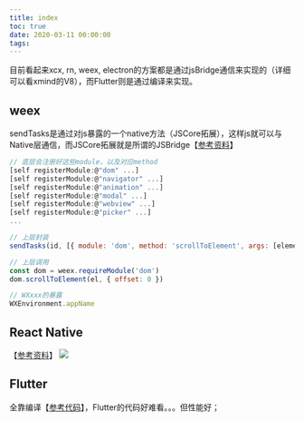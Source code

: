 ```yaml
---
title: index
toc: true
date: 2020-03-11 00:00:00
tags:
---
```


目前看起来xcx, rn, weex, electron的方案都是通过jsBridge通信来实现的（详细可以看xmind的V8），而Flutter则是通过编译来实现。

## weex
sendTasks是通过对js暴露的一个native方法（JSCore拓展），这样js就可以与Native层通信，而JSCore拓展就是所谓的JSBridge【[参考资料](https://www.jianshu.com/p/41cde2c62b81)】
```js
// 底层会注册好这些module，以及对应method
[self registerModule:@"dom" ...]
[self registerModule:@"navigator" ...]
[self registerModule:@"animation" ...]
[self registerModule:@"modal" ...]
[self registerModule:@"webview" ...]
[self registerModule:@"picker" ...]
...

// 上层封装
sendTasks(id, [{ module: 'dom', method: 'scrollToElement', args: [elementRef]}])

// 上层调用
const dom = weex.requireModule('dom')
dom.scrollToElement(el, { offset: 0 })

// WXxxx的暴露
WXEnvironment.appName
```

## React Native
【[参考资料](https://zhuanlan.zhihu.com/p/41920417)】
![](https://pic4.zhimg.com/80/v2-60eb566b812a49fa945e802abe8dd453_720w.jpg)


## Flutter
全靠编译【[参考代码](https://zhuanlan.zhihu.com/p/36861174)】，Flutter的代码好难看。。。但性能好；
